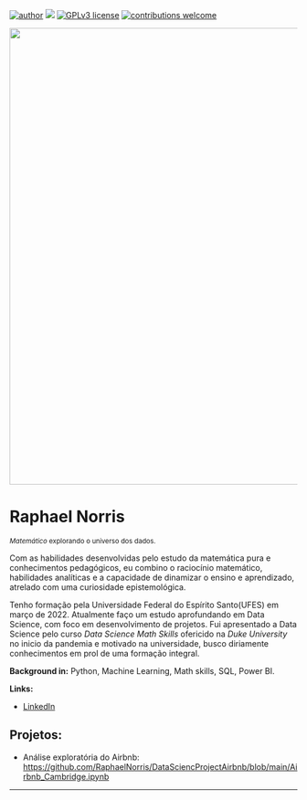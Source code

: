 [![author](https://img.shields.io/badge/author-carlosfab-red.svg)](https://www.linkedin.com/in/carlosfab) [![](https://img.shields.io/badge/python-3.7+-blue.svg)](https://www.python.org/downloads/release/python-365/) [![GPLv3 license](https://img.shields.io/badge/License-GPLv3-blue.svg)](http://perso.crans.org/besson/LICENSE.html) [![contributions welcome](https://img.shields.io/badge/contributions-welcome-brightgreen.svg?style=flat)](https://github.com/carlosfab/data_science/issues)

<p align="center">
<img src = https://user-images.githubusercontent.com/104794290/170572503-270b673d-3e8c-41ea-98db-ef8f5b60d727.jpg width="800px" />

# Raphael Norris
<sub>*Matemático* explorando o universo dos dados.</sub>

Com as habilidades desenvolvidas pelo estudo da matemática pura e conhecimentos pedagógicos, eu combino o raciocínio matemático, habilidades analíticas e a capacidade de dinamizar o ensino e aprendizado, atrelado com uma curiosidade epistemológica.

Tenho formação pela Universidade Federal do Espírito Santo(UFES) em março de 2022. Atualmente faço um estudo aprofundando em Data Science, com foco em desenvolvimento de projetos. Fui apresentado a Data Science pelo curso *Data Science Math Skills* ofericido na *Duke University* no inicio da pandemia e motivado na universidade, busco diriamente conhecimentos em prol de uma formação integral.

**Background in:** Python, Machine Learning, Math skills, SQL, Power BI.

**Links:**
* [LinkedIn](https://www.linkedin.com/in/raphael-norris-703a5a143/)



## Projetos:

* Análise exploratória do Airbnb: https://github.com/RaphaelNorris/DataSciencProjectAirbnb/blob/main/Airbnb_Cambridge.ipynb

---





